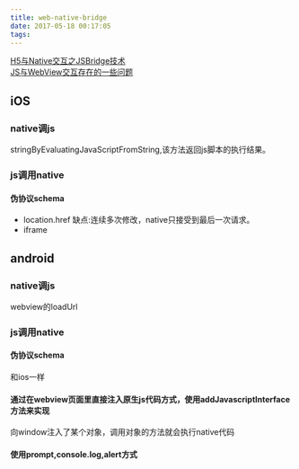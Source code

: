 ```yaml
---
title: web-native-bridge
date: 2017-05-18 00:17:05
tags:
---
```

[H5与Native交互之JSBridge技术](http://tech.youzan.com/jsbridge/)  
[JS与WebView交互存在的一些问题](http://www.jianshu.com/p/93cea79a2443)


## iOS
### native调js
stringByEvaluatingJavaScriptFromString,该方法返回js脚本的执行结果。
### js调用native
#### 伪协议schema
+ location.href  缺点:连续多次修改，native只接受到最后一次请求。
+ iframe

## android
### native调js
webview的loadUrl

### js调用native
#### 伪协议schema
和ios一样
#### 通过在webview页面里直接注入原生js代码方式，使用addJavascriptInterface方法来实现
向window注入了某个对象，调用对象的方法就会执行native代码
#### 使用prompt,console.log,alert方式





